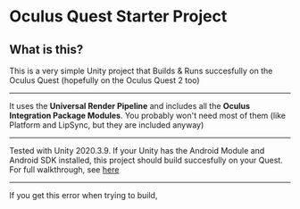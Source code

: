 # Oculus Quest Starter Project
 
 ## What is this?
 This is a very simple Unity project that Builds & Runs succesfully on the Oculus Quest (hopefully on the Oculus Quest 2 too)  
 
 ---
 
 It uses the **Universal Render Pipeline** and includes all the **Oculus Integration Package Modules**.
 You probably won't need most of them (like Platform and LipSync, but they are included anyway)
 
 --- 
 
 Tested with Unity 2020.3.9. 
 If your Unity has the Android Module and Android SDK installed, this project should build succesfully on your Quest.
 For full walkthrough, see [here](https://developer.oculus.com/documentation/unity/unity-gs-overview/
)

---

If you get this error when trying to build,
[](/img/)
